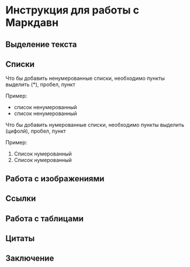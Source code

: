 # Инструкция для работы с Маркдавн

## Выделение текста

## Списки

Что бы добавить ненумерованные списки, необходимо пункты выделить (*), пробел, пункт

Пример:
* список ненумерованный
* список ненумерованный

Что бы добавить нумерованные списки, необходимо пункты выделить (цифолй), пробел, пункт

Пример:
1. Список нумерованный
2. Список нумерованный

## Работа с изображениями

## Ссылки

## Работа с таблицами

## Цитаты

## Заключение